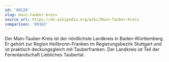 ```yaml
---
id: '08128'
slug: main-tauber-kreis
source_url: https://de.wikipedia.org/wiki/Main-Tauber-Kreis
comparison: '09162'
---
```


Der Main-Tauber-Kreis ist der nördlichste Landkreis in Baden-Württemberg. Er gehört zur Region Heilbronn-Franken im Regierungsbezirk Stuttgart und ist praktisch deckungsgleich mit Tauberfranken. Der Landkreis ist Teil der Ferienlandschaft Liebliches Taubertal.
